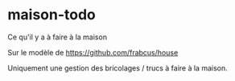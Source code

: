 # maison-todo
Ce qu'il y a à faire à la maison


Sur le modèle de https://github.com/frabcus/house

Uniquement une gestion des bricolages / trucs à faire à la maison.
